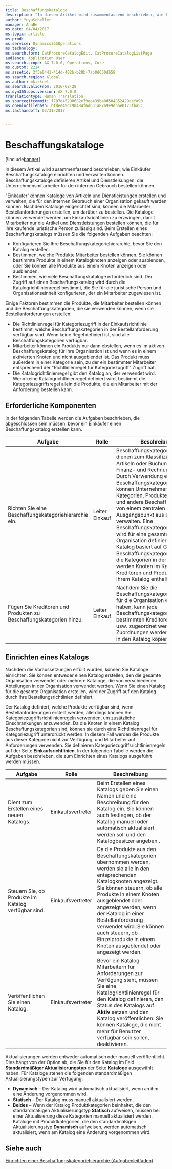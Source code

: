 ```yaml
---
title: Beschaffungskataloge
description: "In diesem Artikel wird zusammenfassend beschrieben, wie Einkäufer Beschaffungskataloge einrichten und verwalten können. Beschaffungskataloge definieren Artikel und Dienstleisungen, die Unternehmensmitarbeiter für den internen Gebrauch bestellen können."
author: YuyuScheller
manager: AnnBe
ms.date: 04/04/2017
ms.topic: article
ms.prod: 
ms.service: Dynamics365Operations
ms.technology: 
ms.search.form: CatProcureCatalogEdit, CatProcureCatalogListPage
audience: Application User
ms.search.scope: AX 7.0.0, Operations, Core
ms.custom: 2214
ms.assetid: 2f3e0441-414d-402b-b28b-7ab0d650d658
ms.search.region: Global
ms.author: mkirknel
ms.search.validFrom: 2016-02-28
ms.dyn365.ops.version: AX 7.0.0
translationtype: Human Translation
ms.sourcegitcommit: f707d45290682e79ee439ba0d504852429defa90
ms.openlocfilehash: bf8ee49cc98484f6d651a87a9e9ebbe0173fba5c
ms.lasthandoff: 03/31/2017


---
```


# <a name="procurement-catalogs"></a>Beschaffungskataloge

[!include[banner](../includes/banner.md)]


In diesem Artikel wird zusammenfassend beschrieben, wie Einkäufer Beschaffungskataloge einrichten und verwalten können. Beschaffungskataloge definieren Artikel und Dienstleisungen, die Unternehmensmitarbeiter für den internen Gebrauch bestellen können.

"Einkäufer"können Kataloge von Artikeln und Dienstleistungen erstellen und verwalten, die für den internen Gebrauch einer Organisation gekauft werden können. Nachdem Kataloge eingerichtet sind, können die Mitarbeiter Bestellanforderungen erstellen, um darüber zu bestellen. Die Kataloge können verwendet werden, um Einkaufsrichtlinien zu erzwingen, damit Mitarbeiter nur die Artikel und Dienstleistungen bestellen können, die für ihre kaufende juristische Person zulässig sind. Beim Erstellen eines Beschaffungskatalogs müssen Sie die folgenden Aufgaben beachten:

-   Konfigurieren Sie Ihre Beschaffungskategoriehierarchie, bevor Sie den Katalog erstellen.
-   Bestimmen, welche Produkte Mitarbeiter bestellen können. Sie können bestimmte Produkte in einem Katalogknoten anzeigen oder ausblenden, oder Sie können alle Produkte aus einem Knoten anzeigen oder ausblenden.
-   Bestimmen, wie viele Beschaffungskataloge erforderlich sind. Der Zugriff auf einen Beschaffungskatalog wird durch die Katalogrichtlinienregel bestimmt, die Sie für die juristische Person und Organisationseinheit konfigurieren, der ein Mitarbeiter zugewiesen ist.

Einige Faktoren bestimmen die Produkte, die Mitarbeiter bestellen können und die Beschaffungskategorien, die sie verwenden können, wenn sie Bestellanforderungen erstellen:

-   Die Richtlinienregel für Kategoriezugriff in der Einkaufsrichtlinie bestimmt, welche Beschaffungskategorien in der Bestellanforderung verfügbar sind. Wenn keine Regel definiert ist, sind alle Beschaffungskategorien verfügbar.
-   Mitarbeiter können ein Produkts nur dann ebstellen, wenn es im aktiven Beschaffungskatalog für Ihre Organisation ist und wenn es in einem aktivierten Knoten und nicht ausgeblendet ist. Das Produkt muss außerdem in einer Kategorie sein, zu der ein bestimmter Mitarbeiter entsprechend der "Richtlinienregel für Kategoriezugriff" Zugriff hat.
-   Die Katalogrichtlinienregel gibt den Katalog an, der verwendet wird. Wenn keine Katalogrichtlinienregel definiert wird, bestimmt die Kategoriezugriffsregel allein die Produkte, die ein Mitarbeiter mit der Anforderung bestellen kann.

## <a name="prerequisites"></a>Erforderliche Komponenten
In der folgenden Tabelle werden die Aufgaben beschrieben, die abgeschlossen sein müssen, bevor ein Einkäufer einen Beschaffungskatalog erstellen kann.

| Aufgabe                                                | Rolle               | Beschreibung                                                                                                                                                                                                                                                                                                                                                                                                                                                                                                             |
|-----------------------------------------------------|--------------------|-------------------------------------------------------------------------------------------------------------------------------------------------------------------------------------------------------------------------------------------------------------------------------------------------------------------------------------------------------------------------------------------------------------------------------------------------------------------------------------------------------------------------|
| Richten Sie eine Beschaffungskategoriehierarchie ein.            | Leiter Einkauf | Beschaffungskategoriehierarchien dienen zum Klassifizieren von Artikeln oder Buchungen für das Finanz- und Rechnungswesen. Durch Verwendung einer Beschaffungskategoriehierarchie können Unternehmen strategisch Kategorien, Produkte, Kreditoren und andere Beschaffungsfaktoren von einem zentralen Ausgangspunkt aus strategisch verwalten. Eine Beschaffungskategoriehierarchie wird für eine gesamte Organisation definiert. Der Katalog basiert auf Grundlage der Beschaffungskategoriehierarchie: die Kategorien in der Hierarchie werden Knoten im Katalog. Die Kreditoren und Produkte sind in Ihrem Katalog enthalten. |
| Fügen Sie Kreditoren und Produkten zu Beschaffungskategorien hinzu. | Leiter Einkauf | Nachdem Sie die Beschaffungskategoriehierarchie für die Organisation erstellt haben, kann jede Beschaffungskategorie bestimmten Kreditoren, Produkten usw. zugeordnet werden. Diese Zuordnungen werden automatisch in den Katalog kopiert.                                                                                                                                                                                                                                                                                           |

## <a name="setting-up-a-catalog"></a>Einrichten eines Katalogs
Nachdem die Voraussetzungen erfüllt wurden, können Sie Kataloge einrichten. Sie können entweder einen Katalog erstellen, den die gesamte Organisation verwendet oder mehrere Kataloge, die von verschiedenen Abteilungen in der Organisation verwendet werden. Wenn Sie einen Katalog für die gesamte Organisation erstellen, wird der Zugriff auf den Katalog durch Ihre Bestellungsrichtlinien definiert.  

Der Katalog definiert, welche Produkte verfügbar sind, wenn Bestellanforderungen erstellt werden, allerdings können Sie Kategoriezugriffsrichtlinienregeln verwenden, um zusätzliche Einschränkungen anzuwenden. Da die Knoten in einem Katalog Beschaffungskategorien sind, können sie durch eine Richtlinienregel für Kategoriezugriff unterdrückt werden. In diesem Fall werden die Produkte aus dieser Kategorie nicht zur Verfügung, und Mitarbeiter auf Anforderungen verwenden. Sie definieren Kategoriezugriffsrichtlinienregeln auf der Seite **Einkaufsrichtlinien**. In der folgenden Tabelle werden die Aufgaben beschrieben, die zum Einrichten eines Katalogs ausgeführt werden müssen.

| Aufgabe                                                   | Rolle             | Beschreibung                                                                                                                                                                                                                                                                                                                  |
|--------------------------------------------------------|------------------|------------------------------------------------------------------------------------------------------------------------------------------------------------------------------------------------------------------------------------------------------------------------------------------------------------------------------|
| Dient zum Erstellen eines neuen Katalogs.                                  | Einkaufsvertreter | Beim Erstellen eines Katalogs geben Sie einen Namen und eine Beschreibung für den Katalog ein. Sie können auch festlegen, ob der Katalog manuell oder automatisch aktualisiert werden soll und den Katalogbesitzer angeben .                                                                                                                                      |
| Steuern Sie, ob Produkte im Katalog verfügbar sind. | Einkaufsvertreter | Da die Produkte aus den Beschaffungskategorien übernommen werden, werden sie alle in den entsprechenden Katalogknoten angezeigt. Sie können steuern, ob alle Produkte in einem Knoten ausgeblendet oder angezeigt werden, wenn der Katalog in einer Bestellanforderung verwendet wird. Sie können auch steuern, ob Einzelprodukte in einem Knoten ausgeblendet oder angezeigt werden. |
| Veröffentlichen Sie einen Katalog.                                   | Einkaufsvertreter | Bevor ein Katalog Mitarbeitern für Anforderungen zur Verfügung steht, müssen Sie eine Katalogrichtlinienregel für den Katalog definieren, den Status des Katalogs auf **Aktiv** setzen und den Katalog veröffentlichen. Sie können Kataloge, die nicht mehr für Benutzer verfügbar sein sollen, deaktivieren.                                              |

Aktualisierungen werden entweder automatisch oder manuell veröffentlicht. Dies hängt von der Option ab, die Sie für den Katalog im Feld **Standardmäßiger Aktualisierungstyp** der Seite **Kataloge** ausgewählt haben. Für Kataloge stehen die folgenden standardmäßigen Aktualisierungstypen zur Verfügung:

-   **Dynamisch** – Der Katalog wird automatisch aktualisiert, wenn an ihm eine Änderung vorgenommen wird.
-   **Statisch** – Der Katalog muss manuell aktualisiert werden.
-   **Beides** – Wenn der Katalog Produktkategorien beinhaltet, die den standardmäßigen Aktualisierungstyp **Statisch** aufweisen, müssen bei einer Aktualisierung diese Kategorien manuell aktualisiert werden. Kataloge mit Produktkategorien, die den standardmäßigen Aktualisierungstyp **Dynamisch** aufweisen, werden automatisch aktualisiert, wenn am Katalog eine Änderung vorgenommen wird.


<a name="see-also"></a>Siehe auch
--------

[Einrichten einer Beschaffungskategoriehierarchie (Aufgabenleitfaden)](http://ax.help.dynamics.com/en/wiki/set-up-a-procurement-category-hierarchy/)




